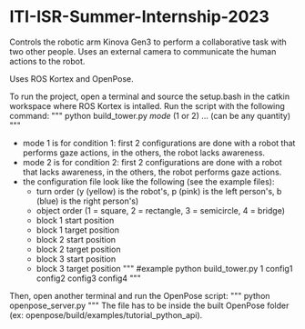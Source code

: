 # ITI-ISR-Summer-Internship-2023

Controls the robotic arm Kinova Gen3 to perform a collaborative task with two other people. Uses an external camera to communicate the human actions to the robot.

Uses ROS Kortex and OpenPose.

To run the project, open a terminal and source the setup.bash in the catkin workspace where ROS Kortex is intalled. Run the script with the following command:
"""
python build_tower.py *mode* (1 or 2) <config1> <config2> <config3> <config4> ... (can be any quantity)
"""
- mode 1 is for condition 1: first 2 configurations are done with a robot that performs gaze actions, in the others, the robot lacks awareness.
- mode 2 is for condition 2: first 2 configurations are done with a robot that lacks awareness, in the others, the robot performs gaze actions.
- the configuration file look like the following (see the example files):
  - turn order (y (yellow) is the robot's, p (pink) is the left person's, b (blue) is the right person's)
  - object order (1 = square, 2 = rectangle, 3 = semicircle, 4 = bridge)
  - block 1 start position
  - block 1 target position
  - block 2 start position
  - block 2 target position
  - block 3 start position
  - block 3 target position
"""
#example
python build_tower.py 1 config1 config2 config3 config4
"""

Then, open another terminal and run the OpenPose script:
"""
python openpose_server.py
"""
The file has to be inside the built OpenPose folder (ex: openpose/build/examples/tutorial_python_api).
